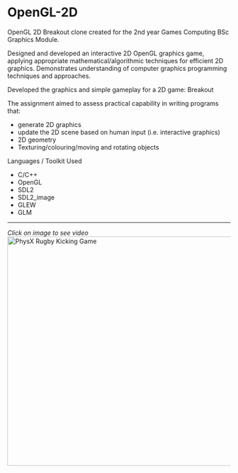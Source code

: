 # OpenGL-2D

OpenGL 2D Breakout clone created for the 2nd year Games Computing BSc Graphics Module.

Designed and developed an interactive 2D OpenGL graphics game, applying appropriate mathematical/algorithmic techniques for efficient 2D graphics. Demonstrates understanding of computer graphics programming techniques and approaches.

Developed the graphics and simple gameplay for a 2D game: Breakout

The assignment aimed to assess practical capability in writing programs that:
- generate 2D graphics
-	update the 2D scene based on human input (i.e. interactive graphics)
- 2D geometry
- Texturing/colouring/moving and rotating objects

Languages / Toolkit Used
- C/C++ 
- OpenGL
- SDL2
- SDL2_image 
- GLEW
- GLM

___
*Click on image to see video*
<a href="https://www.youtube.com/watch?v=PPKO91nEsVE" target="_blank"><img src="https://img.youtube.com/vi/PPKO91nEsVE/maxresdefault.jpg" 
alt="PhysX Rugby Kicking Game" width="920" height="517" border="0" /></a>
